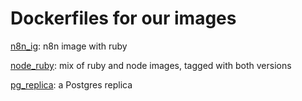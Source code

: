 # Dockerfiles for our images

[n8n_ig](n8n_ig/README.md): n8n image with ruby

[node_ruby](node_ruby/README.md): mix of ruby and node images, tagged with both versions

[pg_replica](pg_replica/README.md): a Postgres replica
